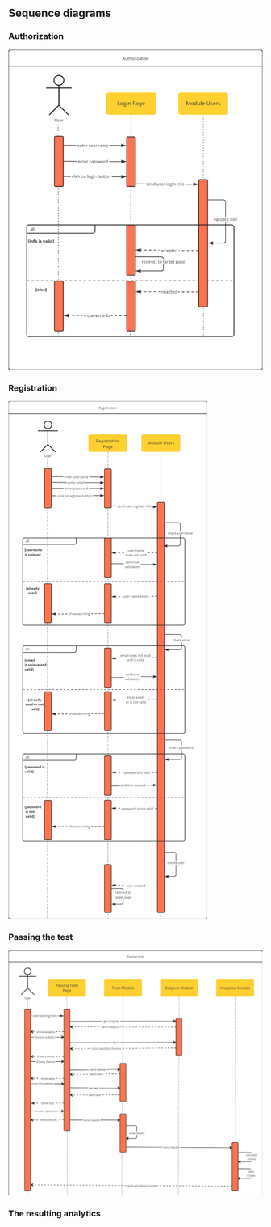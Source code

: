 ## Sequence diagrams

### Authorization

![](.//img/sequence_diagrams/authorization.jpg)

### Registration

![](.//img/sequence_diagrams/registration.jpg)

### Passing the test

![](.//img/sequence_diagrams/Tests.jpg)

### The resulting analytics

![]()
